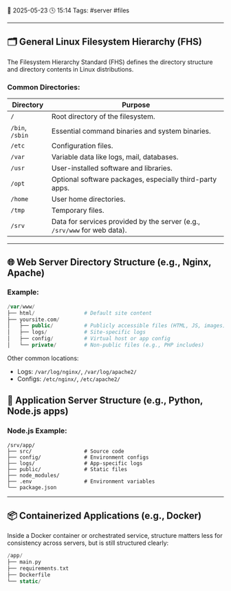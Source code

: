 📆 2025-05-23 🕓 15:14
Tags: #server #files 

---

## 🗂️ General Linux Filesystem Hierarchy (FHS)

The Filesystem Hierarchy Standard (FHS) defines the directory structure and directory contents in Linux distributions.
### Common Directories:

|Directory|Purpose|
|---|---|
|`/`|Root directory of the filesystem.|
|`/bin`, `/sbin`|Essential command binaries and system binaries.|
|`/etc`|Configuration files.|
|`/var`|Variable data like logs, mail, databases.|
|`/usr`|User-installed software and libraries.|
|`/opt`|Optional software packages, especially third-party apps.|
|`/home`|User home directories.|
|`/tmp`|Temporary files.|
|`/srv`|Data for services provided by the server (e.g., `/srv/www` for web data).|

---
## 🌐 Web Server Directory Structure (e.g., Nginx, Apache)

### Example:

```php
/var/www/
├── html/                # Default site content
├── yoursite.com/
│   ├── public/          # Publicly accessible files (HTML, JS, images)
│   ├── logs/            # Site-specific logs
│   ├── config/          # Virtual host or app config
│   └── private/         # Non-public files (e.g., PHP includes)
```

Other common locations:
- Logs: `/var/log/nginx/`, `/var/log/apache2/`
- Configs: `/etc/nginx/`, `/etc/apache2/`

## 🧱 Application Server Structure (e.g., Python, Node.js apps)

### Node.js Example:

```
/srv/app/
├── src/                 # Source code
├── config/              # Environment configs
├── logs/                # App-specific logs
├── public/              # Static files
├── node_modules/
├── .env                 # Environment variables
└── package.json
```

---

## 📦 Containerized Applications (e.g., Docker)

Inside a Docker container or orchestrated service, structure matters less for consistency across servers, but is still structured clearly:

```swift
/app/
├── main.py
├── requirements.txt
├── Dockerfile
└── static/
```

